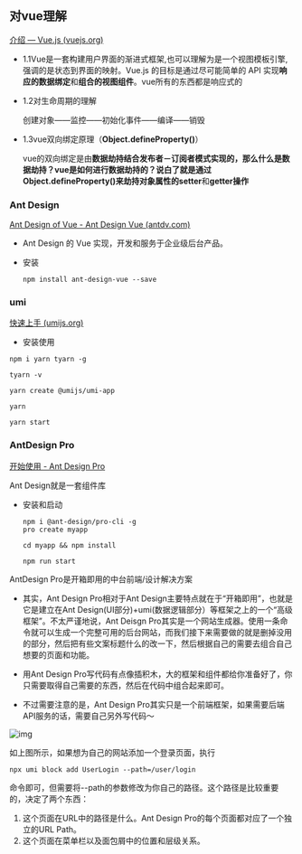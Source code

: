 ## 对vue理解

[介绍 — Vue.js (vuejs.org)](https://cn.vuejs.org/v2/guide/)

- 1.1Vue是一套构建用户界面的渐进式框架,也可以理解为是一个视图模板引擎,强调的是状态到界面的映射。Vue.js 的目标是通过尽可能简单的 API 实现**响应的数据绑定**和**组合的视图组件**。vue所有的东西都是响应式的

- 1.2对生命周期的理解

  创建对象——监控——初始化事件——编译——销毁

- 1.3vue双向绑定原理（**Object.defineProperty()**）

  vue的双向绑定是由**数据劫持结合发布者－订阅者模式实现的，**那么什么是数据劫持？vue是如何进行数据劫持的？说白了就是通过**Object.defineProperty()**来**劫持对象属性的setter**和**getter操作**



### Ant Design

[Ant Design of Vue - Ant Design Vue (antdv.com)](https://www.antdv.com/docs/vue/introduce-cn/)

-  Ant Design 的 Vue 实现，开发和服务于企业级后台产品。

- 安装

  ```shell
  npm install ant-design-vue --save
  ```

### umi

[快速上手 (umijs.org)](https://v3.umijs.org/zh-CN/docs/getting-started)

- 安装使用

```shell
npm i yarn tyarn -g

tyarn -v

yarn create @umijs/umi-app

yarn

yarn start
```



### AntDesign Pro

[开始使用 - Ant Design Pro](https://pro.ant.design/zh-CN/docs/getting-started)

Ant Design就是一套组件库

- 安装和启动

  ```shell
  npm i @ant-design/pro-cli -g
  pro create myapp
  
  cd myapp && npm install
  
  npm run start
  ```

  

AntDesign Pro是开箱即用的中台前端/设计解决方案

- 其实，Ant Design Pro相对于Ant Design主要特点就在于“开箱即用”，也就是它是建立在Ant Design(UI部分)+umi(数据逻辑部分）等框架之上的一个“高级框架”。不太严谨地说，Ant Deisgn Pro其实是一个网站生成器。使用一条命令就可以生成一个完整可用的后台网站，而我们接下来需要做的就是删掉没用的部分，然后把有些文案标题什么的改一下，然后根据自己的需要去组合自己想要的页面和功能。

- 用Ant Design Pro写代码有点像插积木，大的框架和组件都给你准备好了，你只需要取得自己需要的东西，然后在代码中组合起来即可。

- 不过需要注意的是，Ant Design Pro其实只是一个前端框架，如果需要后端API服务的话，需要自己另外写代码～

![img](https://pic3.zhimg.com/80/v2-3d4d8e36625abaaf7bfe75e6dcfeef6e_720w.jpg)



如上图所示，如果想为自己的网站添加一个登录页面，执行

```shell
npx umi block add UserLogin --path=/user/login
```

命令即可，但需要将--path的参数修改为你自己的路径。这个路径是比较重要的，决定了两个东西：

1. 这个页面在URL中的路径是什么。Ant Design Pro的每个页面都对应了一个独立的URL Path。
2. 这个页面在菜单栏以及面包屑中的位置和层级关系。



